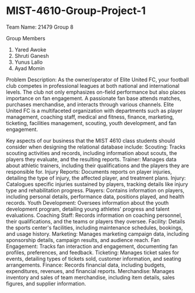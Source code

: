 # MIST-4610-Group-Project-1

Team Name: 
21479 Group 8

Group Members 
1. Yared Awoke
2. Shruti Ganesh
3. Yunus Lallo
4. Ayad Momin

Problem Description: 
As the owner/operator of Elite United FC, your football club competes in professional leagues at both national and international levels. The club not only emphasizes on-field performance but also places importance on fan engagement. A passionate fan base attends matches, purchases merchandise, and interacts through various channels. Elite United FC is a multifaceted organization with departments such as player management, coaching staff, medical and fitness, finance, marketing, ticketing, facilities management, scouting, youth development, and fan engagement.

Key aspects of our business that the MIST 4610 class students should consider when designing the relational database include:
Scouting: Tracks scouting activities and records, including information about scouts, the players they evaluate, and the resulting reports.
Trainer: Manages data about athletic trainers, including their qualifications and the players they are responsible for.
Injury Reports: Documents reports on player injuries, detailing the type of injury, the affected player, and treatment plans.
Injury: Catalogues specific injuries sustained by players, tracking details like injury type and rehabilitation progress.
Players: Contains information on players, including personal details, performance data, positions played, and health records.
Youth Development: Oversees information about the youth development program, detailing young athletes' progress and talent evaluations.
Coaching Staff: Records information on coaching personnel, their qualifications, and the teams or players they oversee.
Facility: Details the sports center's facilities, including maintenance schedules, bookings, and usage history.
Marketing: Manages marketing campaign data, including sponsorship details, campaign results, and audience reach.
Fan Engagement: Tracks fan interaction and engagement, documenting fan profiles, preferences, and feedback.
Ticketing: Manages ticket sales for events, detailing types of tickets sold, customer information, and seating arrangements.
Finance: Records financial data, including budgets, expenditures, revenues, and financial reports.
Merchandise: Manages inventory and sales of team merchandise, including item details, sales figures, and supplier information.

